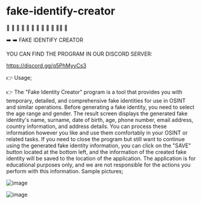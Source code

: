 # fake-identify-creator

🌟 🌟 🌟 🌟 🌟 🌟 🌟 🌟 🌟 🌟 🌟🌟 🌟 

➡️ ➡️  FAKE IDENTIFY CREATOR

YOU CAN FIND THE PROGRAM IN OUR DISCORD SERVER:

https://discord.gg/q5PhMyyCs3

👉 Usage;

👉  The "Fake Identity Creator" program is a tool that provides you with temporary, detailed, and comprehensive fake identities for use in OSINT and similar operations. Before generating a fake identity, you need to select the age range and gender. The result screen displays the generated fake identity's name, surname, date of birth, age, phone number, email address, country information, and address details. You can process these information however you like and use them comfortably in your OSINT or related tasks. If you need to close the program but still want to continue using the generated fake identity information, you can click on the "SAVE" button located at the bottom left, and the information of the created fake identity will be saved to the location of the application. The application is for educational purposes only, and we are not responsible for the actions you perform with this information. Sample pictures;

![image](https://github.com/canhhr/fake-identify-creator/assets/82213336/1716acc3-8843-4799-a1bc-de5997c6a03d)

![image](https://github.com/canhhr/fake-identify-creator/assets/82213336/fda2a707-3074-43f3-9bbe-3ffec448b8a5)
